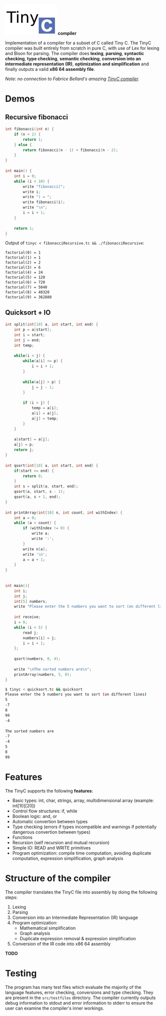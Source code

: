 <img src="https://github.com/bonaert/tinyc-compiler/raw/master/logo.png" height="100" alt="Logo"> **compiler**

Implementation of a compiler for a subset of C called Tiny C. The TinyC compiler was built entirely from scratch in pure C, with use of Lex for lexing and Bison for parsing. The compiler does **lexing**, **parsing**, **syntactic checking**, **type checking**, **semantic checking**, **conversion into an intermediate representation (IR)**, **optimization and simplification** and finally outputs a valid **x86 64 assembly file**.

*Note: no connection to Fabrice Bellard's amazing [TinyC compiler](https://bellard.org/tcc/).*

# Demos

## Recursive fibonacci

```c
int fibonacci(int n) {
    if (n < 2) {
        return 1;
    } else {
        return fibonacci(n - 1) + fibonacci(n - 2);
    }
}

int main() {
    int i = 0;
    while (i < 10) {
        write "fibonacci(";
        write i;
        write ") = ";
        write fibonacci(i);
        write "\n";
        i = i + 1;
    }

    return 1;
}
```

Output of `tinyc < fibonacciRecursive.tc && ./fibonacciRecursive`:
```
factorial(0) = 1
factorial(1) = 1
factorial(2) = 2
factorial(3) = 6
factorial(4) = 24
factorial(5) = 120
factorial(6) = 720
factorial(7) = 5040
factorial(8) = 40320
factorial(9) = 362880
```

## Quicksort + IO

```c
int split(int[10] a, int start, int end) {
    int p = a[start];
    int i = start;
    int j = end;
    int temp;

    while(i < j) {
        while(a[i] <= p) {
            i = i + 1;
        }

        while(a[j] > p) {
            j = j - 1;
        }

        if (i < j) {
            temp = a[i];
            a[i] = a[j];
            a[j] = temp;
        }
    }

    a[start] = a[j];
    a[j] = p;
    return j;
}

int qsort(int[10] a, int start, int end) {
    if(start >= end) {
        return 0;
    }
    int s = split(a, start, end);
    qsort(a, start, s - 1);
    qsort(a, s + 1, end);
}

int printArray(int[10] n, int count, int withIndex) {
    int a = 0;
    while (a < count) {
        if (withIndex != 0) {
            write a;
            write ':';
        }  
        write n[a];
        write '\n';
        a = a + 1;
    }
}


int main(){
    int i;
    int j;
    int[5] numbers;
    write "Please enter the 5 numbers you want to sort (on different lines)\n";

    int receive;
    i = 0;
    while (i < 5) {
        read j;
        numbers[i] = j;
        i = i + 1;
    };

    qsort(numbers, 0, 4);

    write "\nThe sorted numbers are\n";
    printArray(numbers, 5, 0);
}
```

```bash
$ tinyc < quicksort.tc && quicksort 
Please enter the 5 numbers you want to sort (on different lines)
5
-7
8
99
-4

The sorted numbers are
-7
-4
5
8
99
```


# Features

The TinyC supports the following **features**:
- Basic types: int, char, strings, array, multidimensional array (example: int[10][20])
- Control flow structures: if, while
- Boolean logic: and, or
- Automatic convertion between types
- Type checking (errors if types incompatible and warnings if potentially dangerous convertion between types)
- Functions
- Recursion (self recursion and mutual recursion)
- Simple IO: READ and WRITE primitives
- Program optimization: compile time computation, avoiding duplicate computation, expression simplification, graph analysis

# Structure of the compiler

The compiler translates the TinyC file into assembly by doing the following steps:

1. Lexing
2. Parsing
3. Conversion into an Intermediate Representation (IR) language
4. Program optimization:
    - Mathematical simplification
    - Graph analysis
    - Duplicate expression removal & expression simplification
5. Conversion of the IR code into x86 64 assembly

**TODO**

# Testing

The program has many test files which evaluate the majority of the language features, error checking, conversions and type checking. They are present in the `src/testfiles` directory. The compiler currently outputs debug information to stdout and error information to stderr to ensure the user can examine the compiler's inner workings.






